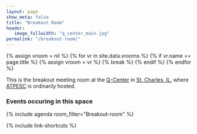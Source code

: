 ```yaml
---
layout: page
show_meta: false
title: "Breakout Room"
header:
   image_fullwidth: "q_center_main.jpg"
permalink: "/breakout-room/"
---
```

{% assign vroom = nil %}
{% for vr in site.data.vrooms %}
  {% if vr.name == page.title %}
    {% assign vroom = vr %}
    {% break %}
  {% endif %}
{% endfor %}

This is the breakout meeting room at the [Q-Center](https://qcenter.com/home-guest/)
in [St. Charles, IL.](https://en.wikipedia.org/wiki/St._Charles,_Illinois)
where [ATPESC](https://extremecomputingtraining.anl.gov) is ordinarily hosted.

### Events occuring in this space

{% include agenda room_filter="Breakout-room" %}

{% include link-shortcuts %}
